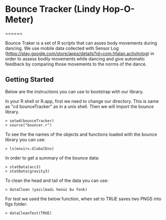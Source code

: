 # Bounce Tracker  (Lindy Hop-O-Meter)
======

Bounce Traker is a set of R scripts that can asses body movements during dancing. We use mobile data collected with Sensor Log (https://play.google.com/store/apps/details?id=com.hfalan.activitylog) in order to assess bodily movements while dancing and give automatic feedback by comparing those movements to the norms of the dance.

## Getting Started

Below are the instructions you can use to bootstrap with our library.

In your R shell or R.app, first we need to change our directory. This is same as "cd bounceTracker" as in a unix shell. Then we will import the bounce library.

    > setwd(bounceTracker)
    > source("bouncer.r")

To see the the names of the objects and functions loaded with the bounce library you can use:

    > ls(envir=.GlobalEnv)

In order to get a summary of the bounce data:

    > statData(acc3)
    > statData(gravity3)
    
To clean the head and tail of the data you can use:

    > dataClean (yazılmadı henüz bu fonk)
    
For test we used the below function, when set to TRUE saves two PNGS into figs folder:

    > dataCleanTest(TRUE)
